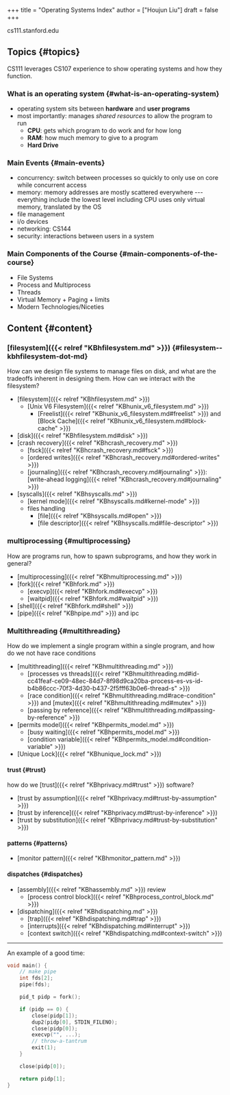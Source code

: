+++
title = "Operating Systems Index"
author = ["Houjun Liu"]
draft = false
+++

cs111.stanford.edu


## Topics {#topics}

CS111 leverages CS107 experience to show operating systems and how they function.


### What is an operating system {#what-is-an-operating-system}

-   operating system sits between **hardware** and **user programs**
-   most importantly: manages _shared resources_ to allow the program to run
    -   **CPU**: gets which program to do work and for how long
    -   **RAM**: how much memory to give to a program
    -   **Hard Drive**


### Main Events {#main-events}

-   concurrency: switch between processes so quickly to only use on core while concurrent access
-   memory: memory addresses are mostly scattered everywhere --- everything include the lowest level including CPU uses only virtual memory, translated by the OS
-   file management
-   i/o devices
-   networking: CS144
-   security: interactions between users in a system


### Main Components of the Course {#main-components-of-the-course}

-   File Systems
-   Process and Multiprocess
-   Threads
-   Virtual Memory + Paging + limits
-   Modern Technologies/Niceties


## Content {#content}


### [filesystem]({{< relref "KBhfilesystem.md" >}}) {#filesystem--kbhfilesystem-dot-md}

How can we design file systems to manage files on disk, and what are the tradeoffs inherent in designing them. How can we interact with the filesystem?

-   [filesystem]({{< relref "KBhfilesystem.md" >}})
    -   [Unix V6 Filesystem]({{< relref "KBhunix_v6_filesystem.md" >}})
        -   [Freelist]({{< relref "KBhunix_v6_filesystem.md#freelist" >}}) and [Block Cache]({{< relref "KBhunix_v6_filesystem.md#block-cache" >}})
-   [disk]({{< relref "KBhfilesystem.md#disk" >}})
-   [crash recovery]({{< relref "KBhcrash_recovery.md" >}})
    -   [fsck]({{< relref "KBhcrash_recovery.md#fsck" >}})
    -   [ordered writes]({{< relref "KBhcrash_recovery.md#ordered-writes" >}})
    -   [journaling]({{< relref "KBhcrash_recovery.md#journaling" >}}): [write-ahead logging]({{< relref "KBhcrash_recovery.md#journaling" >}})
-   [syscalls]({{< relref "KBhsyscalls.md" >}})
    -   [kernel mode]({{< relref "KBhsyscalls.md#kernel-mode" >}})
    -   files handling
        -   [file]({{< relref "KBhsyscalls.md#open" >}})
        -   [file descriptor]({{< relref "KBhsyscalls.md#file-descriptor" >}})


### multiprocessing {#multiprocessing}

How are programs run, how to spawn subprograms, and how they work in general?

-   [multiprocessing]({{< relref "KBhmultiprocessing.md" >}})
-   [fork]({{< relref "KBhfork.md" >}})
    -   [execvp]({{< relref "KBhfork.md#execvp" >}})
    -   [waitpid]({{< relref "KBhfork.md#waitpid" >}})
-   [shell]({{< relref "KBhfork.md#shell" >}})
-   [pipe]({{< relref "KBhpipe.md" >}}) and ipc


### Multithreading {#multithreading}

How do we implement a single program within a single program, and how do we not have race conditions

-   [multithreading]({{< relref "KBhmultithreading.md" >}})
    -   [processes vs threads]({{< relref "KBhmultithreading.md#id-cc41feaf-ce09-48ec-84d7-8f98d9ca20ba-process-es-vs-id-b4b86ccc-70f3-4d30-b437-2f5fff63b0e6-thread-s" >}})
    -   [race condition]({{< relref "KBhmultithreading.md#race-condition" >}}) and [mutex]({{< relref "KBhmultithreading.md#mutex" >}})
    -   [passing by reference]({{< relref "KBhmultithreading.md#passing-by-reference" >}})
-   [permits model]({{< relref "KBhpermits_model.md" >}})
    -   [busy waiting]({{< relref "KBhpermits_model.md" >}})
    -   [condition variable]({{< relref "KBhpermits_model.md#condition-variable" >}})
-   [Unique Lock]({{< relref "KBhunique_lock.md" >}})


#### trust {#trust}

how do we [trust]({{< relref "KBhprivacy.md#trust" >}}) software?

-   [trust by assumption]({{< relref "KBhprivacy.md#trust-by-assumption" >}})
-   [trust by inference]({{< relref "KBhprivacy.md#trust-by-inference" >}})
-   [trust by substitution]({{< relref "KBhprivacy.md#trust-by-substitution" >}})


#### patterns {#patterns}

-   [monitor pattern]({{< relref "KBhmonitor_pattern.md" >}})


#### dispatches {#dispatches}

-   [assembly]({{< relref "KBhassembly.md" >}}) review
    -   [process control block]({{< relref "KBhprocess_control_block.md" >}})
-   [dispatching]({{< relref "KBhdispatching.md" >}})
    -   [trap]({{< relref "KBhdispatching.md#trap" >}})
    -   [interrupts]({{< relref "KBhdispatching.md#interrupt" >}})
    -   [context switch]({{< relref "KBhdispatching.md#context-switch" >}})

---

An example of a good time:

```C
void main() {
    // make pipe
    int fds[2];
    pipe(fds);

    pid_t pidp = fork();

    if (pidp == 0) {
        close(pidp[1]);
        dup2(pidp[0], STDIN_FILENO);
        close(pidp[0]);
        execvp("", ...);
        // throw-a-tantrum
        exit(1);
    }

    close(pidp[0]);

    return pidp[1];
}
```

